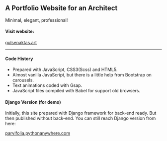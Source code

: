 ## A Portfolio Website for an Architect

Minimal, elegant, professional!

#### Visit website:

[gulsenaktas.art](https://www.gulsenaktas.art)

___

#### Code History

* Prepared with JavaScript, CSS3(Scss) and HTML5. 
* Almost vanilla JavaScript, but there is a little help from Bootstrap on carousels.
* Text animations coded with Gsap.
* JavaScript files compiled with Babel for support old browsers.



#### Django Version (for demo)

Initially, this site prepared with Django framework for back-end ready. But then published without back-end. You can still reach Django version from here:

[parvifolia.pythonanywhere.com](http://parvifolia.pythonanywhere.com/)